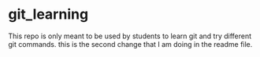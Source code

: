 # git_learning
This repo is only meant to be used by students to learn git and try different git commands.
this is the second change that I am doing in the readme file.
